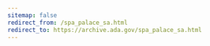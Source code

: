 ```yaml
---
sitemap: false 
redirect_from: /spa_palace_sa.html 
redirect_to: https://archive.ada.gov/spa_palace_sa.html 
---
```

